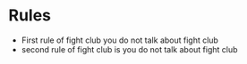 # Rules
- First rule of fight club you do not talk about fight club
- second rule of fight club is you do not talk about fight club 
